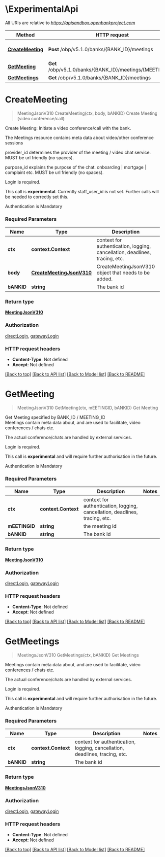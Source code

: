 # \ExperimentalApi

All URIs are relative to *https://apisandbox.openbankproject.com*

Method | HTTP request | Description
------------- | ------------- | -------------
[**CreateMeeting**](ExperimentalApi.md#CreateMeeting) | **Post** /obp/v5.1.0/banks/{BANK_ID}/meetings | Create Meeting (video conference/call)
[**GetMeeting**](ExperimentalApi.md#GetMeeting) | **Get** /obp/v5.1.0/banks/{BANK_ID}/meetings/{MEETING_ID} | Get Meeting
[**GetMeetings**](ExperimentalApi.md#GetMeetings) | **Get** /obp/v5.1.0/banks/{BANK_ID}/meetings | Get Meetings


# **CreateMeeting**
> MeetingJsonV310 CreateMeeting(ctx, body, bANKID)
Create Meeting (video conference/call)

<p>Create Meeting: Initiate a video conference/call with the bank.</p><p>The Meetings resource contains meta data about video/other conference sessions</p><p>provider_id determines the provider of the meeting / video chat service. MUST be url friendly (no spaces).</p><p>purpose_id explains the purpose of the chat. onboarding | mortgage | complaint etc. MUST be url friendly (no spaces).</p><p>Login is required.</p><p>This call is <strong>experimental</strong>. Currently staff_user_id is not set. Further calls will be needed to correctly set this.</p><p>Authentication is Mandatory</p>

### Required Parameters

Name | Type | Description  | Notes
------------- | ------------- | ------------- | -------------
 **ctx** | **context.Context** | context for authentication, logging, cancellation, deadlines, tracing, etc.
  **body** | [**CreateMeetingJsonV310**](CreateMeetingJsonV310.md)| CreateMeetingJsonV310 object that needs to be added. | 
  **bANKID** | **string**| The bank id | 

### Return type

[**MeetingJsonV310**](MeetingJsonV310.md)

### Authorization

[directLogin](../README.md#directLogin), [gatewayLogin](../README.md#gatewayLogin)

### HTTP request headers

 - **Content-Type**: Not defined
 - **Accept**: Not defined

[[Back to top]](#) [[Back to API list]](../README.md#documentation-for-api-endpoints) [[Back to Model list]](../README.md#documentation-for-models) [[Back to README]](../README.md)

# **GetMeeting**
> MeetingJsonV310 GetMeeting(ctx, mEETINGID, bANKID)
Get Meeting

<p>Get Meeting specified by BANK_ID / MEETING_ID<br />Meetings contain meta data about, and are used to facilitate, video conferences / chats etc.</p><p>The actual conference/chats are handled by external services.</p><p>Login is required.</p><p>This call is <strong>experimental</strong> and will require further authorisation in the future.</p><p>Authentication is Mandatory</p>

### Required Parameters

Name | Type | Description  | Notes
------------- | ------------- | ------------- | -------------
 **ctx** | **context.Context** | context for authentication, logging, cancellation, deadlines, tracing, etc.
  **mEETINGID** | **string**| the meeting id | 
  **bANKID** | **string**| The bank id | 

### Return type

[**MeetingJsonV310**](MeetingJsonV310.md)

### Authorization

[directLogin](../README.md#directLogin), [gatewayLogin](../README.md#gatewayLogin)

### HTTP request headers

 - **Content-Type**: Not defined
 - **Accept**: Not defined

[[Back to top]](#) [[Back to API list]](../README.md#documentation-for-api-endpoints) [[Back to Model list]](../README.md#documentation-for-models) [[Back to README]](../README.md)

# **GetMeetings**
> MeetingsJsonV310 GetMeetings(ctx, bANKID)
Get Meetings

<p>Meetings contain meta data about, and are used to facilitate, video conferences / chats etc.</p><p>The actual conference/chats are handled by external services.</p><p>Login is required.</p><p>This call is <strong>experimental</strong> and will require further authorisation in the future.</p><p>Authentication is Mandatory</p>

### Required Parameters

Name | Type | Description  | Notes
------------- | ------------- | ------------- | -------------
 **ctx** | **context.Context** | context for authentication, logging, cancellation, deadlines, tracing, etc.
  **bANKID** | **string**| The bank id | 

### Return type

[**MeetingsJsonV310**](MeetingsJsonV310.md)

### Authorization

[directLogin](../README.md#directLogin), [gatewayLogin](../README.md#gatewayLogin)

### HTTP request headers

 - **Content-Type**: Not defined
 - **Accept**: Not defined

[[Back to top]](#) [[Back to API list]](../README.md#documentation-for-api-endpoints) [[Back to Model list]](../README.md#documentation-for-models) [[Back to README]](../README.md)

